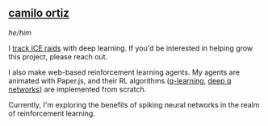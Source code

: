 <!-- <img src="image.png" width=400></img> -->

## [camilo ortiz](https://camilodoa.ml)

*he/him*

I [track ICE raids](https://ai-melts-ice.ml) with deep
learning. If you'd be interested in helping grow this project, please reach out.

I also make web-based reinforcement learning agents.
My agents are animated with Paper.js, and their RL algorithms
([q-learning](https://camilodoa.ml/ra), [deep q networks](https://camilodoa.ml/dra)) are implemented from scratch.

Currently, I'm exploring the benefits of spiking neural networks in the realm of reinforcement learning.

<!-- ---

<img src="ra-image.png" width=400></img>

### [Ra](https://camilodoa.ml/ra)
*Q-learning agent*

---

<img src="dra-image.png" width=400></img>

### [Dra](https://camilodoa.dra)
*Deep reinforcement learning agent* -->
